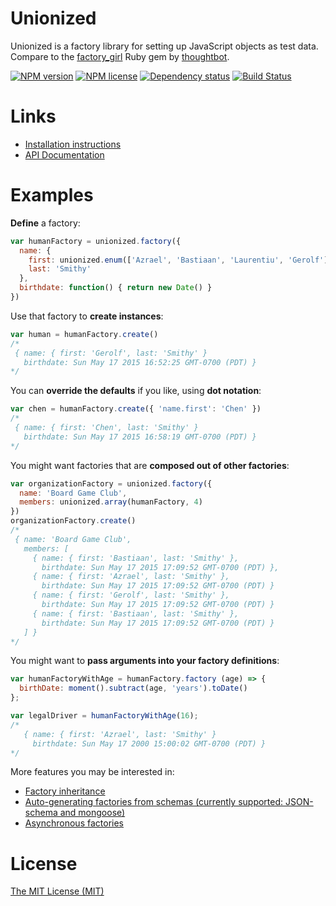 # Unionized

Unionized is a factory library for setting up JavaScript objects as test data. Compare to the [factory_girl](https://github.com/thoughtbot/factory_girl) Ruby gem by [thoughtbot](https://thoughtbot.com/open-source).

[![NPM
version](https://img.shields.io/npm/v/unionized.svg)](https://www.npmjs.com/package/unionized)
[![NPM
license](https://img.shields.io/npm/l/express.svg)](https://github.com/goodeggs/unionized/blob/master/LICENSE)
[![Dependency status](https://img.shields.io/david/goodeggs/unionized.svg)](https://david-dm.org/goodeggs/unionized)
[![Build Status](https://img.shields.io/travis/goodeggs/unionized.svg)](https://travis-ci.org/goodeggs/unionized)

# Links

- [Installation instructions](https://github.com/goodeggs/unionized/blob/master/docs/installation.md)
- [API Documentation](https://github.com/goodeggs/unionized/blob/master/docs/api.md)

# Examples

**Define** a factory:

```javascript
var humanFactory = unionized.factory({
  name: {
    first: unionized.enum(['Azrael', 'Bastiaan', 'Laurentiu', 'Gerolf']),
    last: 'Smithy'
  },
  birthdate: function() { return new Date() }
})
```

Use that factory to **create instances**:

```javascript
var human = humanFactory.create()
/*
 { name: { first: 'Gerolf', last: 'Smithy' }
   birthdate: Sun May 17 2015 16:52:25 GMT-0700 (PDT) }
*/
```

You can **override the defaults** if you like, using **dot notation**:

```javascript
var chen = humanFactory.create({ 'name.first': 'Chen' })
/*
 { name: { first: 'Chen', last: 'Smithy' }
   birthdate: Sun May 17 2015 16:58:19 GMT-0700 (PDT) }
*/
```

You might want factories that are **composed out of other factories**:

```javascript
var organizationFactory = unionized.factory({
  name: 'Board Game Club',
  members: unionized.array(humanFactory, 4)
})
organizationFactory.create()
/*
 { name: 'Board Game Club',
   members: [
     { name: { first: 'Bastiaan', last: 'Smithy' },
       birthdate: Sun May 17 2015 17:09:52 GMT-0700 (PDT) },
     { name: { first: 'Azrael', last: 'Smithy' },
       birthdate: Sun May 17 2015 17:09:52 GMT-0700 (PDT) }
     { name: { first: 'Gerolf', last: 'Smithy' },
       birthdate: Sun May 17 2015 17:09:52 GMT-0700 (PDT) }
     { name: { first: 'Bastiaan', last: 'Smithy' },
       birthdate: Sun May 17 2015 17:09:52 GMT-0700 (PDT) }
   ] }
*/
```

You might want to **pass arguments into your factory definitions**:

```javascript
var humanFactoryWithAge = humanFactory.factory (age) => {
  birthDate: moment().subtract(age, 'years').toDate()
};

var legalDriver = humanFactoryWithAge(16);
/*
   { name: { first: 'Azrael', last: 'Smithy' }
     birthdate: Sun May 17 2000 15:00:02 GMT-0700 (PDT) }
*/
```

More features you may be interested in:

- [Factory inheritance](https://github.com/goodeggs/unionized/blob/master/docs/api.md#example)
- [Auto-generating factories from schemas (currently supported: JSON-schema and mongoose)](https://github.com/goodeggs/unionized/blob/master/docs/api.md#factorymongoosefactory)
- [Asynchronous factories](https://github.com/goodeggs/unionized/blob/master/docs/api.md#example-2)

# License

[The MIT License (MIT)](https://github.com/goodeggs/unionized/blob/master/LICENSE)
